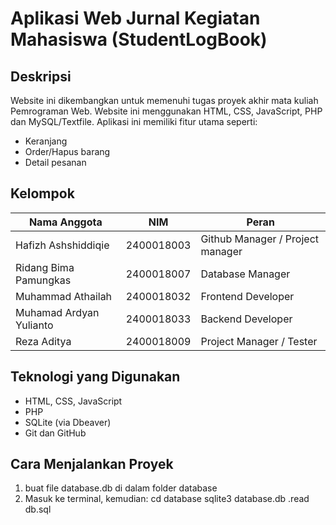 # Aplikasi Web Jurnal Kegiatan Mahasiswa (StudentLogBook)

## Deskripsi

Website ini dikembangkan untuk memenuhi tugas proyek akhir mata kuliah Pemrograman Web. Website ini menggunakan HTML, CSS, JavaScript, PHP dan MySQL/Textfile. Aplikasi ini memiliki fitur utama seperti:
- Keranjang
- Order/Hapus barang
- Detail pesanan

## Kelompok

| Nama Anggota             | NIM        | Peran                             |
| ---------------------    | ---------- | ------------------------------    |
| Hafizh Ashshiddiqie      | 2400018003 | Github Manager / Project manager  |
| Ridang Bima Pamungkas    | 2400018007 | Database Manager                  |
| Muhammad Athailah        | 2400018032 | Frontend Developer                |
| Muhamad Ardyan Yulianto  | 2400018033 | Backend Developer                 |
| Reza Aditya              | 2400018009 | Project Manager / Tester          |

## Teknologi yang Digunakan

- HTML, CSS, JavaScript
- PHP
- SQLite (via Dbeaver)
- Git dan GitHub

## Cara Menjalankan Proyek
1. buat file database.db di dalam folder database
2. Masuk ke terminal, kemudian:
	cd database
	sqlite3 database.db
	.read db.sql
	

